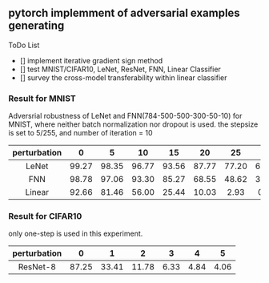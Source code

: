 ## pytorch implemment of  adversarial examples generating
ToDo List
 
 - [] implement iterative gradient sign method
 - [] test MNIST/CIFAR10, LeNet, ResNet, FNN, Linear Classifier 
 - [] survey the cross-model transferability within linear classifier


### Result for MNIST
Adversrial robustness of LeNet and FNN(784-500-500-300-50-10) for MNIST, where neither batch normalization nor dropout is  used. 
the stepsize is set to 5/255, and number of iteration = 10

|perturbation|0     |5   |10  |15  | 20 | 25 | 30 |35  |40  |   
|:--:        |:--:  |:--:|:--:|:--:|:--:|:--:|:--:|:--:|:--:|
|LeNet    | 99.27|98.35|96.77|93.56|87.77|77.20|61.85|44.91|32.09|
|FNN      |98.78 |97.06|93.30|85.27|68.55|48.62|33.48|23.65|17.80|
|Linear   |92.66 |81.46|56.00|25.44|10.03|2.93 |0.83 |0.31 |0.17 |

### Result for CIFAR10
only one-step is used in this experiment.

|perturbation| 0 | 1| 2 | 3 | 4 | 5 |
|:--------:|:----:|:--:|:--:|:--:|:--:|:--:|
|ResNet-8|87.25|33.41|11.78|6.33|4.84|4.06| 
